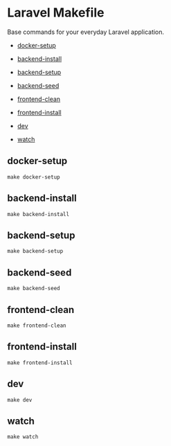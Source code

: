 # Laravel Makefile

Base commands for your everyday Laravel application.


* [docker-setup](#docker-setup)

* [backend-install](#backend-install)

* [backend-setup](#backend-setup)

* [backend-seed](#backend-seed)

* [frontend-clean](#frontend-clean)

* [frontend-install](#frontend-install)

* [dev](#dev)

* [watch](#watch)


## docker-setup
`make docker-setup`


## backend-install
`make backend-install`


## backend-setup
`make backend-setup`


## backend-seed
`make backend-seed`


## frontend-clean
`make frontend-clean`


## frontend-install
`make frontend-install`


## dev
`make dev`


## watch
`make watch`
